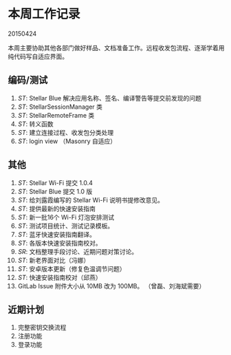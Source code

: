 # 本周工作记录

20150424

本周主要协助其他各部门做好样品、文档准备工作。远程收发包流程、逐渐学着用纯代码写自适应界面。

## 编码/测试

1. *ST*: Stellar Blue 解决应用名称、签名、编译警告等提交前发现的问题
2. *ST*: StellarSessionManager 类
3. *ST*: StellarRemoteFrame 类
4. *ST*: 转义函数
5. *ST*: 建立连接过程、收发包分类处理
6. *ST*: login view （Masonry 自适应）

## 其他

1. *ST*: Stellar Wi-Fi 提交 1.0.4
2. *ST*: Stellar Blue 提交 1.0 版
3. *ST*: 给刘露霞编写的 Stellar Wi-Fi 说明书提修改意见。
4. *ST*: 提供最新的快速安装指南
5. *ST*: 新一批16个 Wi-Fi 灯泡安排测试
6. *ST*: 测试项目统计、测试记录模板。
7. *ST*: 蓝牙快速安装指南翻译。
8. *ST*: 各版本快速安装指南校对。
9. *SR*: 文档整理手段讨论、近期问题对策讨论。
10. *ST*: 新老界面对比（冯娜）
11. *ST*: 安卓版本更新（修复色温调节问题）
12. *ST*: 快速安装指南校对（邱燕）
13. GitLab Issue 附件大小从 10MB 改为 100MB。 （曾磊、刘海斌需要）

## 近期计划

1. 完整密钥交换流程
2. 注册功能
3. 登录功能